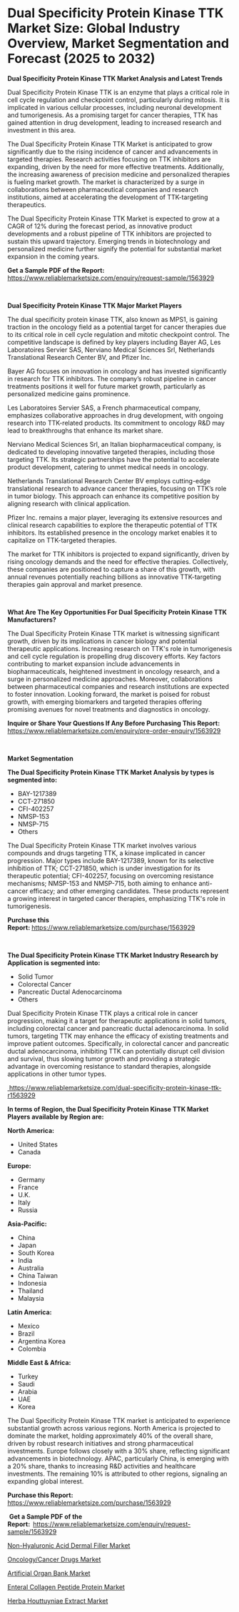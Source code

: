 <p><h1>Dual Specificity Protein Kinase TTK Market Size: Global Industry Overview, Market Segmentation and Forecast (2025 to 2032)</h1></p><p><strong>Dual Specificity Protein Kinase TTK Market Analysis and Latest Trends</strong></p>
<p><p>Dual Specificity Protein Kinase TTK is an enzyme that plays a critical role in cell cycle regulation and checkpoint control, particularly during mitosis. It is implicated in various cellular processes, including neuronal development and tumorigenesis. As a promising target for cancer therapies, TTK has gained attention in drug development, leading to increased research and investment in this area.</p><p>The Dual Specificity Protein Kinase TTK Market is anticipated to grow significantly due to the rising incidence of cancer and advancements in targeted therapies. Research activities focusing on TTK inhibitors are expanding, driven by the need for more effective treatments. Additionally, the increasing awareness of precision medicine and personalized therapies is fueling market growth. The market is characterized by a surge in collaborations between pharmaceutical companies and research institutions, aimed at accelerating the development of TTK-targeting therapeutics.</p><p>The Dual Specificity Protein Kinase TTK Market is expected to grow at a CAGR of 12% during the forecast period, as innovative product developments and a robust pipeline of TTK inhibitors are projected to sustain this upward trajectory. Emerging trends in biotechnology and personalized medicine further signify the potential for substantial market expansion in the coming years.</p></p>
<p><strong>Get a Sample PDF of the Report:&nbsp;</strong> <a href="https://www.reliablemarketsize.com/enquiry/request-sample/1563929?utm_campaign=1932&utm_medium=2&utm_source=Github&utm_content=ia&utm_term=09032025&utm_id=dual-specificity-protein-kinase-ttk">https://www.reliablemarketsize.com/enquiry/request-sample/1563929</a></p>
<p>&nbsp;</p>
<p><strong>Dual Specificity Protein Kinase TTK Major Market Players</strong></p>
<p><p>The dual specificity protein kinase TTK, also known as MPS1, is gaining traction in the oncology field as a potential target for cancer therapies due to its critical role in cell cycle regulation and mitotic checkpoint control. The competitive landscape is defined by key players including Bayer AG, Les Laboratoires Servier SAS, Nerviano Medical Sciences Srl, Netherlands Translational Research Center BV, and Pfizer Inc.</p><p>Bayer AG focuses on innovation in oncology and has invested significantly in research for TTK inhibitors. The company’s robust pipeline in cancer treatments positions it well for future market growth, particularly as personalized medicine gains prominence. </p><p>Les Laboratoires Servier SAS, a French pharmaceutical company, emphasizes collaborative approaches in drug development, with ongoing research into TTK-related products. Its commitment to oncology R&D may lead to breakthroughs that enhance its market share.</p><p>Nerviano Medical Sciences Srl, an Italian biopharmaceutical company, is dedicated to developing innovative targeted therapies, including those targeting TTK. Its strategic partnerships have the potential to accelerate product development, catering to unmet medical needs in oncology.</p><p>Netherlands Translational Research Center BV employs cutting-edge translational research to advance cancer therapies, focusing on TTK’s role in tumor biology. This approach can enhance its competitive position by aligning research with clinical application.</p><p>Pfizer Inc. remains a major player, leveraging its extensive resources and clinical research capabilities to explore the therapeutic potential of TTK inhibitors. Its established presence in the oncology market enables it to capitalize on TTK-targeted therapies.</p><p>The market for TTK inhibitors is projected to expand significantly, driven by rising oncology demands and the need for effective therapies. Collectively, these companies are positioned to capture a share of this growth, with annual revenues potentially reaching billions as innovative TTK-targeting therapies gain approval and market presence.</p></p>
<p>&nbsp;</p>
<p><strong>What Are The Key Opportunities For Dual Specificity Protein Kinase TTK Manufacturers?</strong></p>
<p><p>The Dual Specificity Protein Kinase TTK market is witnessing significant growth, driven by its implications in cancer biology and potential therapeutic applications. Increasing research on TTK's role in tumorigenesis and cell cycle regulation is propelling drug discovery efforts. Key factors contributing to market expansion include advancements in biopharmaceuticals, heightened investment in oncology research, and a surge in personalized medicine approaches. Moreover, collaborations between pharmaceutical companies and research institutions are expected to foster innovation. Looking forward, the market is poised for robust growth, with emerging biomarkers and targeted therapies offering promising avenues for novel treatments and diagnostics in oncology.</p></p>
<p><strong>Inquire or Share Your Questions If Any Before Purchasing This Report:</strong> <a href="https://www.reliablemarketsize.com/enquiry/pre-order-enquiry/1563929?utm_campaign=1932&utm_medium=2&utm_source=Github&utm_content=ia&utm_term=09032025&utm_id=dual-specificity-protein-kinase-ttk">https://www.reliablemarketsize.com/enquiry/pre-order-enquiry/1563929</a></p>
<p>&nbsp;</p>
<p><strong>Market Segmentation</strong></p>
<p><strong>The Dual Specificity Protein Kinase TTK Market Analysis by types is segmented into:</strong></p>
<p><ul><li>BAY-1217389</li><li>CCT-271850</li><li>CFI-402257</li><li>NMSP-153</li><li>NMSP-715</li><li>Others</li></ul></p>
<p><p>The Dual Specificity Protein Kinase TTK market involves various compounds and drugs targeting TTK, a kinase implicated in cancer progression. Major types include BAY-1217389, known for its selective inhibition of TTK; CCT-271850, which is under investigation for its therapeutic potential; CFI-402257, focusing on overcoming resistance mechanisms; NMSP-153 and NMSP-715, both aiming to enhance anti-cancer efficacy; and other emerging candidates. These products represent a growing interest in targeted cancer therapies, emphasizing TTK's role in tumorigenesis.</p></p>
<p><strong>Purchase this Report:&nbsp;</strong><a href="https://www.reliablemarketsize.com/purchase/1563929?utm_campaign=1932&utm_medium=2&utm_source=Github&utm_content=ia&utm_term=09032025&utm_id=dual-specificity-protein-kinase-ttk">https://www.reliablemarketsize.com/purchase/1563929</a></p>
<p>&nbsp;</p>
<p><strong>The Dual Specificity Protein Kinase TTK Market Industry Research by Application is segmented into:</strong></p>
<p><ul><li>Solid Tumor</li><li>Colorectal Cancer</li><li>Pancreatic Ductal Adenocarcinoma</li><li>Others</li></ul></p>
<p><p>Dual Specificity Protein Kinase TTK plays a critical role in cancer progression, making it a target for therapeutic applications in solid tumors, including colorectal cancer and pancreatic ductal adenocarcinoma. In solid tumors, targeting TTK may enhance the efficacy of existing treatments and improve patient outcomes. Specifically, in colorectal cancer and pancreatic ductal adenocarcinoma, inhibiting TTK can potentially disrupt cell division and survival, thus slowing tumor growth and providing a strategic advantage in overcoming resistance to standard therapies, alongside applications in other tumor types.</p></p>
<p><a href="https://www.reliablemarketsize.com/dual-specificity-protein-kinase-ttk-r1563929?utm_campaign=1932&utm_medium=2&utm_source=Github&utm_content=ia&utm_term=09032025&utm_id=dual-specificity-protein-kinase-ttk">&nbsp;https://www.reliablemarketsize.com/dual-specificity-protein-kinase-ttk-r1563929</a></p>
<p><strong>In terms of Region, the Dual Specificity Protein Kinase TTK Market Players available by Region are:</strong></p>
<p>
    <p> <strong> North America: </strong>
        <ul>
            <li>United States</li>
            <li>Canada</li>
        </ul>
        </p> 
    <p> <strong> Europe: </strong>
        <ul>
            <li>Germany</li>
            <li>France</li>
            <li>U.K.</li>
            <li>Italy</li>
            <li>Russia</li>
        </ul>
        </p> 
    <p> <strong> Asia-Pacific: </strong>
        <ul>
            <li>China</li>
            <li>Japan</li>
            <li>South Korea</li>
            <li>India</li>
            <li>Australia</li>
            <li>China Taiwan</li>
            <li>Indonesia</li>
            <li>Thailand</li>
            <li>Malaysia</li>
        </ul>
        </p> 
    <p> <strong> Latin America: </strong>
        <ul>
            <li>Mexico</li>
            <li>Brazil</li>
            <li>Argentina Korea</li>
            <li>Colombia</li>
        </ul>
        </p> 
    <p> <strong> Middle East & Africa: </strong>
        <ul>
            <li>Turkey</li>
            <li>Saudi</li>
            <li>Arabia</li>
            <li>UAE</li>
            <li>Korea</li>
        </ul>
    </p>
    </p>
<p><p>The Dual Specificity Protein Kinase TTK market is anticipated to experience substantial growth across various regions. North America is projected to dominate the market, holding approximately 40% of the overall share, driven by robust research initiatives and strong pharmaceutical investments. Europe follows closely with a 30% share, reflecting significant advancements in biotechnology. APAC, particularly China, is emerging with a 20% share, thanks to increasing R&D activities and healthcare investments. The remaining 10% is attributed to other regions, signaling an expanding global interest.</p></p>
<p><strong>Purchase this Report: </strong><a href="https://www.reliablemarketsize.com/purchase/1563929?utm_campaign=1932&utm_medium=2&utm_source=Github&utm_content=ia&utm_term=09032025&utm_id=dual-specificity-protein-kinase-ttk">https://www.reliablemarketsize.com/purchase/1563929</a></p>
<p>&nbsp;<strong>Get a Sample PDF of the Report:&nbsp;&nbsp;</strong><a href="https://www.reliablemarketsize.com/enquiry/request-sample/1563929?utm_campaign=1932&utm_medium=2&utm_source=Github&utm_content=ia&utm_term=09032025&utm_id=dual-specificity-protein-kinase-ttk">https://www.reliablemarketsize.com/enquiry/request-sample/1563929</a></p>
<p><strong></strong></p>
<p><p><a href="https://github.com/ternainglin/Market-Research-Report-List-1/blob/main/non-hyaluronic-acid-dermal-filler-market.md?utm_campaign=1932&utm_medium=2&utm_source=Github&utm_content=ia&utm_term=09032025&utm_id=dual-specificity-protein-kinase-ttk">Non-Hyaluronic Acid Dermal Filler Market</a></p><p><a href="https://github.com/penglatilles/Market-Research-Report-List-1/blob/main/oncologycancer-drugs-market.md?utm_campaign=1932&utm_medium=2&utm_source=Github&utm_content=ia&utm_term=09032025&utm_id=dual-specificity-protein-kinase-ttk">Oncology/Cancer Drugs Market</a></p><p><a href="https://github.com/akaalahk/Market-Research-Report-List-1/blob/main/artificial-organ-bank-market.md?utm_campaign=1932&utm_medium=2&utm_source=Github&utm_content=ia&utm_term=09032025&utm_id=dual-specificity-protein-kinase-ttk">Artificial Organ Bank Market</a></p><p><a href="https://github.com/saaindosya/Market-Research-Report-List-1/blob/main/enteral-collagen-peptide-protein-market.md?utm_campaign=1932&utm_medium=2&utm_source=Github&utm_content=ia&utm_term=09032025&utm_id=dual-specificity-protein-kinase-ttk">Enteral Collagen Peptide Protein Market</a></p><p><a href="https://github.com/lalolatiot/Market-Research-Report-List-1/blob/main/herba-houttuyniae-extract-market.md?utm_campaign=1932&utm_medium=2&utm_source=Github&utm_content=ia&utm_term=09032025&utm_id=dual-specificity-protein-kinase-ttk">Herba Houttuyniae Extract Market</a></p></p>